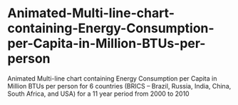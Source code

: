 # Animated-Multi-line-chart-containing-Energy-Consumption-per-Capita-in-Million-BTUs-per-person
Animated Multi-line chart containing Energy Consumption per Capita in Million BTUs per person for 6 countries (BRICS – Brazil, Russia, India, China, South Africa, and USA) for a 11 year period from 2000 to 2010 
